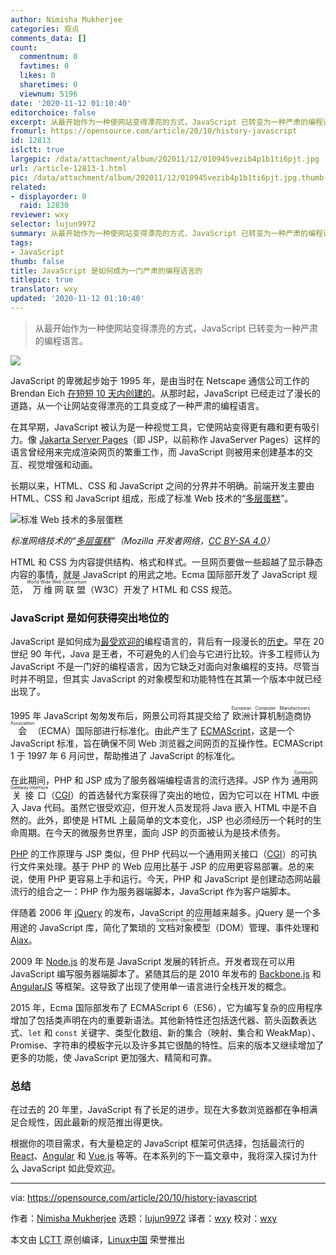 ```yaml
---
author: Nimisha Mukherjee
categories: 观点
comments_data: []
count:
  commentnum: 0
  favtimes: 0
  likes: 0
  sharetimes: 0
  viewnum: 5196
date: '2020-11-12 01:10:40'
editorchoice: false
excerpt: 从最开始作为一种使网站变得漂亮的方式，JavaScript 已转变为一种严肃的编程语言。
fromurl: https://opensource.com/article/20/10/history-javascript
id: 12813
islctt: true
largepic: /data/attachment/album/202011/12/010945vezib4p1b1ti6pjt.jpg
url: /article-12813-1.html
pic: /data/attachment/album/202011/12/010945vezib4p1b1ti6pjt.jpg.thumb.jpg
related:
- displayorder: 0
  raid: 12830
reviewer: wxy
selector: lujun9972
summary: 从最开始作为一种使网站变得漂亮的方式，JavaScript 已转变为一种严肃的编程语言。
tags:
- JavaScript
thumb: false
title: JavaScript 是如何成为一门严肃的编程语言的
titlepic: true
translator: wxy
updated: '2020-11-12 01:10:40'
---
```



> 
> 从最开始作为一种使网站变得漂亮的方式，JavaScript 已转变为一种严肃的编程语言。
> 
> 
> 


![](/data/attachment/album/202011/12/010945vezib4p1b1ti6pjt.jpg)


JavaScript 的卑微起步始于 1995 年，是由当时在 Netscape 通信公司工作的 Brendan Eich [在短短 10 天内创建的](https://en.wikipedia.org/wiki/JavaScript)。从那时起，JavaScript 已经走过了漫长的道路，从一个让网站变得漂亮的工具变成了一种严肃的编程语言。


在其早期，JavaScript 被认为是一种视觉工具，它使网站变得更有趣和更有吸引力。像 [Jakarta Server Pages](https://en.wikipedia.org/wiki/Jakarta_Server_Pages)（即 JSP，以前称作 JavaServer Pages）这样的语言曾经用来完成渲染网页的繁重工作，而 JavaScript 则被用来创建基本的交互、视觉增强和动画。


长期以来，HTML、CSS 和 JavaScript 之间的分界并不明确。前端开发主要由 HTML、CSS 和 JavaScript 组成，形成了标准 Web 技术的“[多层蛋糕](https://developer.mozilla.org/en-US/docs/Learn/JavaScript/First_steps/What_is_JavaScript)”。


![标准 Web 技术的多层蛋糕](/data/attachment/album/202011/12/011044zaggygpwldcynwfa.png "Layer cake of standard web technologies")


*标准网络技术的“[多层蛋糕](https://developer.mozilla.org/en-US/docs/Learn/JavaScript/First_steps/What_is_JavaScript)”（Mozilla 开发者网络，[CC BY-SA 4.0](https://creativecommons.org/licenses/by-sa/4.0/)）*


HTML 和 CSS 为内容提供结构、格式和样式。一旦网页要做一些超越了显示静态内容的事情，就是 JavaScript 的用武之地。Ecma 国际部开发了 JavaScript 规范，<ruby> 万维网联盟 <rt>  World Wide Web Consortium </rt></ruby>（W3C）开发了 HTML 和 CSS 规范。


### JavaScript 是如何获得突出地位的


JavaScript 是如何成为[最受欢迎的](https://octoverse.github.com/)编程语言的，背后有一段漫长的[历史](https://blog.logrocket.com/history-of-frontend-frameworks/)。早在 20 世纪 90 年代，Java 是王者，不可避免的人们会与它进行比较。许多工程师认为 JavaScript 不是一门好的编程语言，因为它缺乏对面向对象编程的支持。尽管当时并不明显，但其实 JavaScript 的对象模型和功能特性在其第一个版本中就已经出现了。


1995 年 JavaScript 匆匆发布后，网景公司将其提交给了<ruby> 欧洲计算机制造商协会 <rt>  European Computer Manufacturers Association </rt></ruby>（ECMA）国际部进行标准化。由此产生了 [ECMAScript](https://en.wikipedia.org/wiki/ECMAScript)，这是一个 JavaScript 标准，旨在确保不同 Web 浏览器之间网页的互操作性。ECMAScript 1 于 1997 年 6 月问世，帮助推进了 JavaScript 的标准化。


在此期间，PHP 和 JSP 成为了服务器端编程语言的流行选择。JSP 作为<ruby> 通用网关接口 <rt>  Common Gateway Interface </rt></ruby>（[CGI](https://en.wikipedia.org/wiki/Common_Gateway_Interface)）的首选替代方案获得了突出的地位，因为它可以在 HTML 中嵌入 Java 代码。虽然它很受欢迎，但开发人员发现将 Java 嵌入 HTML 中是不自然的。此外，即使是 HTML 上最简单的文本变化，JSP 也必须经历一个耗时的生命周期。在今天的微服务世界里，面向 JSP 的页面被认为是技术债务。


[PHP](https://en.wikipedia.org/wiki/PHP#:~:text=PHP%20development%20began%20in%201994,Interpreter%22%20or%20PHP%2FFI.) 的工作原理与 JSP 类似，但 PHP 代码以一个通用网关接口（[CGI](https://en.wikipedia.org/wiki/Common_Gateway_Interface)）的可执行文件来处理。基于 PHP 的 Web 应用比基于 JSP 的应用更容易部署。总的来说，使用 PHP 更容易上手和运行。今天，PHP 和 JavaScript 是创建动态网站最流行的组合之一：PHP 作为服务器端脚本，JavaScript 作为客户端脚本。


伴随着 2006 年 [jQuery](https://en.wikipedia.org/wiki/JQuery) 的发布，JavaScript 的应用越来越多。jQuery 是一个多用途的 JavaScript 库，简化了繁琐的<ruby> 文档对象模型 <rt>  Document Object Model </rt></ruby>（DOM）管理、事件处理和 [Ajax](https://en.wikipedia.org/wiki/Ajax_(programming))。


2009 年 [Node.js](https://en.wikipedia.org/wiki/Node.js) 的发布是 JavaScript 发展的转折点。开发者现在可以用 JavaScript 编写服务器端脚本了。紧随其后的是 2010 年发布的 [Backbone.js](https://en.wikipedia.org/wiki/Backbone.js) 和 [AngularJS](https://en.wikipedia.org/wiki/AngularJS) 等框架。这导致了出现了使用单一语言进行全栈开发的概念。


2015 年，Ecma 国际部发布了 ECMAScript 6（ES6），它为编写复杂的应用程序增加了包括类声明在内的重要新语法。其他新特性还包括迭代器、箭头函数表达式、`let` 和 `const` 关键字、类型化数组、新的集合（映射、集合和 WeakMap）、Promise、字符串的模板字元以及许多其它很酷的特性。后来的版本又继续增加了更多的功能，使 JavaScript 更加强大、精简和可靠。


### 总结


在过去的 20 年里，JavaScript 有了长足的进步。现在大多数浏览器都在争相满足合规性，因此最新的规范推出得更快。


根据你的项目需求，有大量稳定的 JavaScript 框架可供选择，包括最流行的 [React](https://reactjs.org/)、[Angular](https://angular.io/) 和 [Vue.js](https://vuejs.org/) 等等。在本系列的下一篇文章中，我将深入探讨为什么 JavaScript 如此受欢迎。




---


via: <https://opensource.com/article/20/10/history-javascript>


作者：[Nimisha Mukherjee](https://opensource.com/users/nimisha) 选题：[lujun9972](https://github.com/lujun9972) 译者：[wxy](https://github.com/wxy) 校对：[wxy](https://github.com/wxy)


本文由 [LCTT](https://github.com/LCTT/TranslateProject) 原创编译，[Linux中国](https://linux.cn/) 荣誉推出